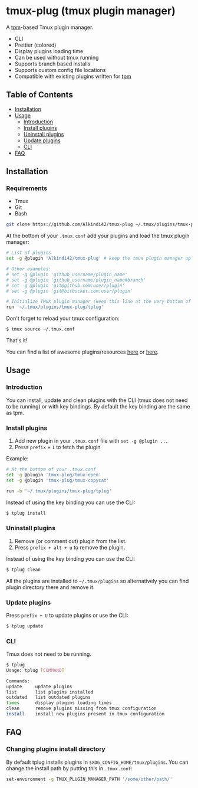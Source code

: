 # tmux-plug (tmux plugin manager)

A [tpm](https://github.com/tmux-plug/tpm)-based Tmux plugin manager.

* CLI 
* Prettier (colored)
* Display plugins loading time
* Can be used without tmux running
* Supports branch based installs
* Supports custom config file locations
* Compatible with existing plugins written for [tpm](https://github.com/tmux-plug/tpm)

## Table of Contents
- [Installation](#installation)
- [Usage](#usage)
  - [Introduction](#introduction)
  - [Install plugins](#install-plugins)
  - [Uninstall plugins](#uninstall-plugins)
  - [Update plugins](#update-plugins)
  - [CLI](#cli)
- [FAQ](#faq)

## Installation

### Requirements
* Tmux
* Git
* Bash

```bash
git clone https://github.com/Alkindi42/tmux-plug ~/.tmux/plugins/tmux-plug
```

At the bottom of your `.tmux.conf` add your plugins and load the tmux plugin manager:

```bash
# List of plugins
set -g @plugin 'Alkindi42/tmux-plug' # keep the tmux plugin manager up to date

# Other examples:
# set -g @plugin 'github_username/plugin_name'
# set -g @plugin 'github_username/plugin_name#branch'
# set -g @plugin 'git@github.com:user/plugin'
# set -g @plugin 'git@bitbucket.com:user/plugin'

# Initialize TMUX plugin manager (keep this line at the very bottom of tmux.conf)
run '~/.tmux/plugins/tmux-plug/tplug'
```

Don't forget to reload your tmux configuration:
```bash
$ tmux source ~/.tmux.conf
```

That's it!

You can find a list of awesome plugins/resources [here](https://github.com/rothgar/awesome-tmux) or [here](https://github.com/tmux-plugins/list).


## Usage

### Introduction
You can install, update and clean plugins with the CLI (tmux does not need to be running) or with key bindings. By default the key binding are the same as tpm.

### Install plugins

1. Add new plugin in your `.tmux.conf` file with `set -g @plugin ...`
2. Press `prefix` + `I` to fetch the plugin

Example:
```bash
# At the bottom of your .tmux.conf
set -g @plugin 'tmux-plug/tmux-open'
set -g @plugin 'tmux-plug/tmux-copycat'

run -b '~/.tmux/plugins/tmux-plug/tplug'
```

Instead of using the key binding you can use the CLI:
```bash
$ tplug install
```

### Uninstall plugins

1. Remove (or comment out) plugin from the list.
2. Press `prefix + alt + u` to remove the plugin.

Instead of using the key binding you can use the CLI:
```bash
$ tplug clean
```

All the plugins are installed to `~/.tmux/plugins` so alternatively you can find plugin directory there and remove it.

### Update plugins
Press `prefix + U` to update plugins or use the CLI:
```bash
$ tplug update
```

### CLI

Tmux does not need to be running.

```bash
$ tplug
Usage: tplug [COMMAND]

Commands:
update     update plugins
list       list plugins installed
outdated   list outdated plugins
times      display plugins loading times
clean      remove plugins missing from tmux configuration
install    install new plugins present in tmux configuration
```

## FAQ

### Changing plugins install directory

By default tplug installs plugins in `$XDG_CONFIG_HOME/tmux/plugins`. You can change the install path by putting this in `.tmux.conf`:

```bash
set-environment -g TMUX_PLUGIN_MANAGER_PATH '/some/other/path/'
```
